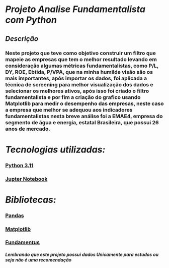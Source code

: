 # *Projeto Analise Fundamentalista com Python*


## *Descrição* 
### Neste projeto que teve como objetivo construir um filtro que mapeie as empresas que tem o melhor resultado levando em consideração algumas métricas fundamentalistas, como P/L, DY, ROE, Ebtida, P/VPA, que na minha humilde visão são os mais importantes, após importar os dados, foi aplicada a técnica de screening para melhor visualização dos dados e selecionar os melhores ativos, após isso foi criado o filtro fundamentalista e por fim a criação do grafico usando Matplotlib para medir o desempenho das empresas, neste caso a empresa que melhor se adequou aos indicadores fundamentalistas nesta breve análise foi a EMAE4, empresa do segmento de água e energia, estatal Brasileira, que possui 26 anos de mercado.

# *Tecnologias utilizadas:*
### [Python 3.11](https://www.python.org/downloads/release/python-3110/)
### [Jupter Notebook](https://jupyter.org/)

# *Bibliotecas:*
### [Pandas](https://pypi.org/project/pandas/)
### [Matplotlib](https://pypi.org/project/matplotlib/)
### [Fundamentus](https://pypi.org/project/fundamentus/)



##### *Lembrando que este projeto possui dados Unicamente para estudos ou seja não é uma recomendação* 
